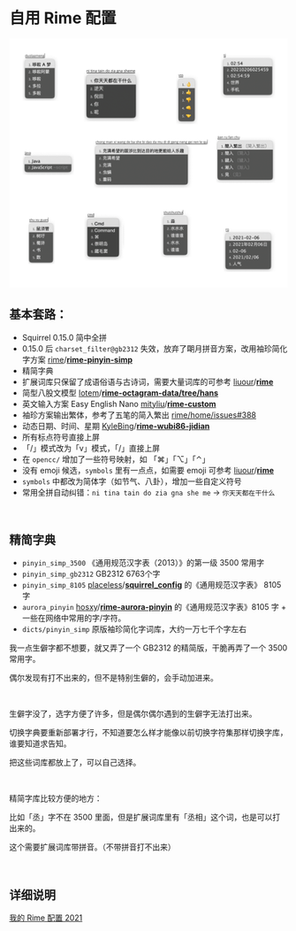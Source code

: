 # 自用 Rime 配置

![demo](./demo.jpg)



## 基本套路：

-   Squirrel 0.15.0 简中全拼
-   0.15.0 后  `charset_filter@gb2312` 失效，放弃了朙月拼音方案，改用袖珍简化字方案 [rime](https://github.com/rime)/**[rime-pinyin-simp](https://github.com/rime/rime-pinyin-simp)**
-   精简字典
-   扩展词库只保留了成语俗语与古诗词，需要大量词库的可参考  [liuour](https://github.com/liuour)/**[rime](https://github.com/liuour/rime)**
-   简型八股文模型 [lotem](https://github.com/lotem)/**[rime-octagram-data/tree/hans](https://github.com/lotem/rime-octagram-data/tree/hans)**
-   英文输入方案 Easy English Nano [mityliu](https://github.com/mityliu)/**[rime-custom](https://github.com/mityliu/rime-custom)**
-   袖珍方案输出繁体，参考了五笔的简入繁出 [rime/home/issues#388](https://github.com/rime/home/issues/388#issuecomment-504572224) 
-   动态日期、时间、星期 [KyleBing](https://github.com/KyleBing)/**[rime-wubi86-jidian](https://github.com/KyleBing/rime-wubi86-jidian)**
-   所有标点符号直接上屏
-   「/」模式改为「v」模式，「/」直接上屏
-   在 `opencc/` 增加了一些符号映射，如 「⌘」「⌥」「⌃」
-   没有 emoji 候选，`symbols` 里有一点点，如需要 emoji 可参考  [liuour](https://github.com/liuour)/**[rime](https://github.com/liuour/rime)**
-   `symbols` 中都改为简体字（如节气、八卦），增加一些自定义符号
-   常用全拼自动纠错：`ni tina tain do zia gna she me` → `你天天都在干什么`

<br>

## 精简字典

-   `pinyin_simp_3500` 《通用规范汉字表（2013）》的第一级 3500 常用字
-   `pinyin_simp_gb2312` GB2312 6763个字
-   `pinyin_simp_8105` [placeless](https://github.com/placeless)/**[squirrel_config](https://github.com/placeless/squirrel_config)** 的《通用规范汉字表》 8105 字
-   `aurora_pinyin` [hosxy](https://github.com/hosxy)/**[rime-aurora-pinyin](https://github.com/hosxy/rime-aurora-pinyin)** 的《通用规范汉字表》8105 字 + 一些在网络中常用的字/字符。
-   `dicts/pinyin_simp` 原版袖珍简化字词库，大约一万七千个字左右

我一点生僻字都不想要，就又弄了一个 GB2312 的精简版，干脆再弄了一个 3500 常用字。

偶尔发现有打不出来的，但不是特别生僻的，会手动加进来。

<br>

生僻字没了，选字方便了许多，但是偶尔偶尔遇到的生僻字无法打出来。

切换字典要重新部署才行，不知道要怎么样才能像以前切换字符集那样切换字库，谁要知道求告知。

把这些词库都放上了，可以自己选择。  

<br>

精简字库比较方便的地方：

比如「丞」字不在 3500 里面，但是扩展词库里有「丞相」这个词，也是可以打出来的。

这个需要扩展词库带拼音。（不带拼音打不出来）  

<br>


## 详细说明

[我的 Rime 配置 2021](https://dvel.xyz/post/30/)

